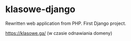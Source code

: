 # klasowe-django
Rewritten web application from PHP. First Django project.

https://klasowe.ga/ (w czasie odnawiania domeny)
